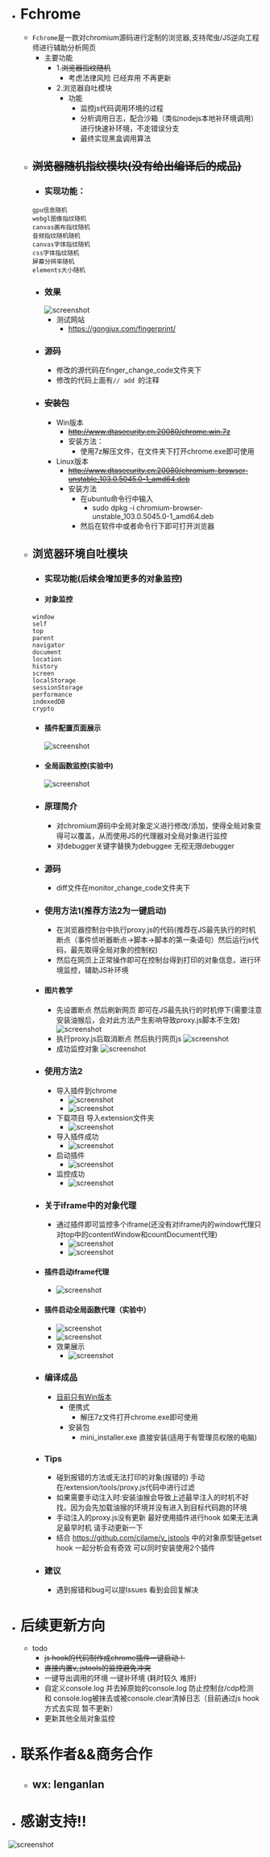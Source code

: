 - # Fchrome
    - `Fchrome`是一款对chromium源码进行定制的浏览器,支持爬虫/JS逆向工程师进行辅助分析网页 
      - 主要功能
        - 1.~~浏览器指纹随机~~
          - 考虑法律风险 已经弃用 不再更新
        - 2.浏览器自吐模块
          - 功能
            - 监控js代码调用环境的过程
            - 分析调用日志，配合沙箱（类似nodejs本地补环境调用）进行快速补环境，不走错误分支
            - 最终实现黑盒调用算法
    - ## ~~浏览器随机指纹模块(没有给出编译后的成品)~~
        - ### 实现功能：
        ```
        gpu信息随机
        webgl图像指纹随机
        canvas画布指纹随机
        音频指纹随机随机
        canvas字体指纹随机
        css字体指纹随机
        屏幕分辨率随机
        elements大小随机
        ```
        - ### 效果
            ![screenshot](imgs/screenshot.png)
            - 测试网站 
                - https://gongjux.com/fingerprint/
        - ### 源码
            - 修改的源代码在finger_change_code文件夹下
            - 修改的代码上面有`// add `的注释
        - ### ~~安装包~~
            - Win版本
                - ~~http://www.dtasecurity.cn:20080/chrome.win.7z~~
                - 安装方法：
                    - 使用7z解压文件，在文件夹下打开chrome.exe即可使用
            - Linux版本
                - ~~http://www.dtasecurity.cn:20080/chromium-browser-unstable_103.0.5045.0-1_amd64.deb~~
                - 安装方法
                    - 在ubuntu命令行中输入 
                        - sudo dpkg -i chromium-browser-unstable_103.0.5045.0-1_amd64.deb
                    - 然后在软件中或者命令行下即可打开浏览器
    - ## 浏览器环境自吐模块
        - ### 实现功能(后续会增加更多的对象监控)
        - #### 对象监控
        ```
        window
        self
        top
        parent
        navigator
        document
        location
        history
        screen
        localStorage
        sessionStorage
        performance
        indexedDB
        crypto
        ```
        - #### 插件配置页面展示
          ![screenshot](imgs/extension7.png) 
        - #### 全局函数监控(实验中)
          ![screenshot](imgs/function2.png)
        - ### 原理简介
            - 对chromium源码中全局对象定义进行修改/添加，使得全局对象变得可以覆盖，从而使用JS的代理器对全局对象进行监控
            - 对debugger关键字替换为debuggee 无视无限debugger
        - ### 源码
            - diff文件在monitor_change_code文件夹下
        - ### 使用方法1(推荐方法2为一键启动)
          - 在浏览器控制台中执行proxy.js的代码(推荐在JS最先执行的时机断点（事件侦听器断点->脚本->脚本的第一条语句）然后运行js代码，最先取得全局对象的控制权)
          - 然后在网页上正常操作即可在控制台得到打印的对象信息，进行环境监控，辅助JS补环境
        - #### 图片教学
          - 先设置断点 然后刷新网页 即可在JS最先执行的时机停下(需要注意安装油猴后，会对此方法产生影响导致proxy.js脚本不生效)
            ![screenshot](imgs/screenshot1.jpg)
          - 执行proxy.js后取消断点 然后执行网页js
            ![screenshot](imgs/screenshot2.jpg)
          - 成功监控对象
            ![screenshot](imgs/screenshot3.jpg)
        - ### 使用方法2
          - 导入插件到chrome
            - ![screenshot](imgs/extension1.png)
            - ![screenshot](imgs/extension2.png)
          - 下载项目 导入extension文件夹
            - ![screenshot](imgs/extension3.png)
          - 导入插件成功
            - ![screenshot](imgs/extension4.png)
          - 启动插件
            - ![screenshot](imgs/extension5.png) 
          - 监控成功
            - ![screenshot](imgs/extension6.png) 
        - ### 关于iframe中的对象代理
          - 通过插件即可监控多个iframe(还没有对iframe内的window代理只对top中的contentWindow和countDocument代理)
            - ![screenshot](imgs/iframe1.png)
            - ![screenshot](imgs/iframe2.png)
        - #### 插件启动iframe代理
            - ![screenshot](imgs/iframe_extension1.png)
        - #### 插件启动全局函数代理（实验中）
          - ![screenshot](imgs/function1.png)
          - ![screenshot](imgs/function2.png)
          - 效果展示
            - ![screenshot](imgs/function3.png)
        - ### 编译成品
            - [目前只有Win版本](https://github.com/daisixuan/Fchrome/releases)
                - 便携式
                    - 解压7z文件打开chrome.exe即可使用
                - 安装包
                    - mini_installer.exe 直接安装(适用于有管理员权限的电脑)
        - ### Tips
            - 碰到报错的方法或无法打印的对象(报错的) 手动在/extension/tools/proxy.js代码中进行过滤
            - 如果需要手动注入时:安装油猴会导致上述最早注入的时机不好找，因为会先加载油猴的环境并没有进入到目标代码跑的环境
            - 手动注入的proxy.js没有更新 最好使用插件进行hook 如果无法满足最早时机 请手动更新一下
            - 结合 https://github.com/cilame/v_jstools 中的对象原型链getset hook 一起分析会有奇效 可以同时安装使用2个插件
        
        - ### 建议
          - 遇到报错和bug可以提Issues 看到会回复解决

- # 后续更新方向
  - todo
    - ~~js hook的代码制作成chrome插件一键启动！~~
    - ~~直接内置v_jstools的监控避免冲突~~
    - 一键导出调用的环境 一键补环境 (耗时较久 难肝)
    - 自定义console.log 并去掉原始的console.log 防止控制台/cdp检测 和 console.log被抹去或被console.clear清掉日志（目前通过js hook方式去实现 暂不更新）
    - 更新其他全局对象监控

- # 联系作者&&商务合作
  - ## wx: lenganlan

- # 感谢支持!!

![screenshot](imgs/wx_pay.jpg)